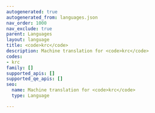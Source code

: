 ```yaml
---
autogenerated: true
autogenerated_from: languages.json
nav_order: 1000
nav_exclude: true
parent: Languages
layout: language
title: <code>krc</code>
description: Machine translation for <code>krc</code>
codes:
- krc
family: []
supported_apis: []
supported_qe_apis: []
seo:
  name: Machine translation for <code>krc</code>
  type: Language

---
```


